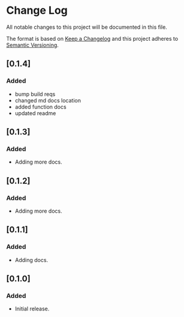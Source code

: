 # Change Log

All notable changes to this project will be documented in this file.

The format is based on [Keep a Changelog](http://keepachangelog.com/)
and this project adheres to [Semantic Versioning](http://semver.org/).

## [0.1.4]
### Added
 - bump build reqs
 - changed md docs location
 - added function docs
 - updated readme

## [0.1.3]
### Added
 - Adding more docs.

## [0.1.2]
### Added
 - Adding more docs.

## [0.1.1]
### Added
 - Adding docs.

## [0.1.0]
### Added
 - Initial release.
